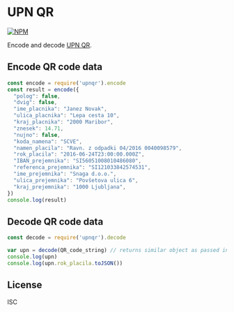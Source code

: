 # UPN QR

[![NPM][npm-image]][npm-url]

Encode and decode [UPN QR](https://upn-qr.si/).

## Encode QR code data

```js
const encode = require('upnqr').encode
const result = encode({
  "polog": false,
  "dvig": false,
  "ime_placnika": "Janez Novak",
  "ulica_placnika": "Lepa cesta 10",
  "kraj_placnika": "2000 Maribor",
  "znesek": 14.71,
  "nujno": false,
  "koda_namena": "SCVE",
  "namen_placila": "Ravn. z odpadki 04/2016 0040098579",
  "rok_placila": "2016-06-24T23:00:00.000Z",
  "IBAN_prejemnika": "SI56051008010486080",
  "referenca_prejemnika": "SI121033842574531",
  "ime_prejemnika": "Snaga d.o.o.",
  "ulica_prejemnika": "Povšetova ulica 6",
  "kraj_prejemnika": "1000 Ljubljana",
})
console.log(result)
```

## Decode QR code data

```js
const decode = require('upnqr').decode

var upn = decode(QR_code_string) // returns similar object as passed in encode above
console.log(upn) 
console.log(upn.rok_placila.toJSON())
```

## License
ISC

[npm-image]: https://img.shields.io/npm/v/upnqr.svg
[npm-url]: https://www.npmjs.com/package/upnqr

